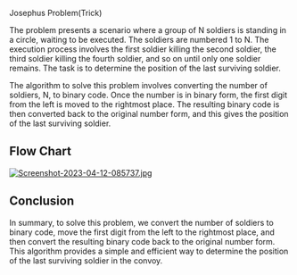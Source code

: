 
Josephus Problem(Trick)


The problem presents a scenario where a group of N soldiers is standing in a circle, waiting to be executed. The soldiers are numbered 1 to N. The execution process involves the first soldier killing the second soldier, the third soldier killing the fourth soldier, and so on until only one soldier remains. The task is to determine the position of the last surviving soldier.

The algorithm to solve this problem involves converting the number of soldiers, N, to binary code. Once the number is in binary form, the first digit from the left is moved to the rightmost place. The resulting binary code is then converted back to the original number form, and this gives the position of the last surviving soldier.




## Flow Chart

[![Screenshot-2023-04-12-085737.jpg](https://i.postimg.cc/43wnCh92/Screenshot-2023-04-12-085737.jpg)](https://postimg.cc/sBQ37xK5)

## Conclusion 
In summary, to solve this problem, we convert the number of soldiers to binary code, move the first digit from the left to the rightmost place, and then convert the resulting binary code back to the original number form. This algorithm provides a simple and efficient way to determine the position of the last surviving soldier in the convoy.
